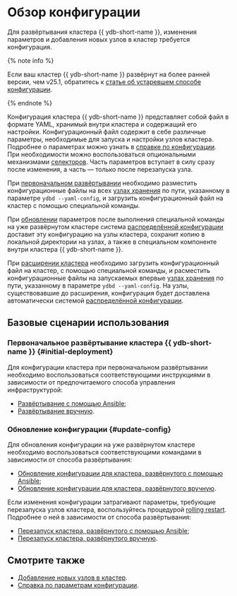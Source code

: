# Обзор конфигурации

Для развёртывания кластера {{ ydb-short-name }}, изменения параметров и добавления новых узлов в кластер требуется конфигурация.

{% note info %}

 Если ваш кластер {{ ydb-short-name }} развёрнут на более ранней версии, чем v25.1, обратитесь к [статье об устаревшем способе конфигурации](../configuration-v1/index.md).

{% endnote %}

Конфигурация кластера {{ ydb-short-name }} представляет собой файл в формате YAML, хранимый внутри кластера и содержащий его настройки. Конфигурационный файл содержит в себе различные параметры, необходимые для запуска и настройки узлов кластера. Подробнее о параметрах можно узнать в [справке по конфигурации](../../../reference/configuration/index.md). При необходимости можно воспользоваться опциональными механизмами [селекторов](../dynamic-config-selectors.md). Часть параметров вступает в силу сразу после изменения, а часть — только после перезапуска узла.

При [первоначальном развёртывании](../../deployment-options/manual/index.md) необходимо разместить конфигурационные файлы на всех [узлах хранения](../../../concepts/glossary.md#storage-node) по пути, указанному в параметре `ydbd --yaml-config`, и загрузить конфигурационный файл на кластер с помощью специальной команды.

При [обновлении](#update-config) параметров после выполнения специальной команды на уже развёрнутом кластере система [распределённой конфигурации](../../../concepts/glossary.md#distributed-configuration.md) доставит эту конфигурацию на узлы кластера, сохранит копию в локальной директории на узлах, а также в специальном компоненте внутри кластера {{ ydb-short-name }}.

При [расширении кластера](../../../maintenance/manual/cluster_expansion.md) необходимо загрузить конфигурационный файл на кластер, с помощью специальной команды, и расместить конфигурационные файлы на запускаемых впервые [узлах хранения](../../../concepts/glossary.md#storage-node) по пути, указанному в параметре `ydbd --yaml-config`. На узлы, существовавшие до расширения, конфигурация будет доставлена автоматически системой [распределённой конфигурации](../../../concepts/glossary.md#distributed-configuration.md).

## Базовые сценарии использования

### Первоначальное развёртывание кластера {{ ydb-short-name }} {#initial-deployment}

Для конфигурации кластера при первоначальном развёртывании необходимо воспользоваться соответствующими инструкциями в зависимости от предпочитаемого способа управления инфраструктурой:

- [Развёртывание с помощью Ansible](../../deployment-options/ansible/index.md);
- [Развёртывание вручную](../../deployment-options/manual/index.md).

### Обновление конфигурации {#update-config}

Для обновления конфигурации на уже развёрнутом кластере необходимо воспользоваться соответствующими командами в зависимости от способа развёртывания:

- [Обновление конфигурации для кластера, развёрнутого с помощью Ansible](../../deployment-options/ansible/update-config.md);
- [Обновление конфигурации для кластера, развёрнутого вручную](../../deployment-options/manual/update-config.md).

Если изменения конфигурации затрагивают параметры, требующие перезапуска узлов кластера, воспользуйтесь процедурой [rolling restart](../../../reference/ydbops/rolling-restart-scenario.md). Подробнее о ней в зависимости от способа развёртывания:

* [Перезапуск кластера, развёрнутого с помощью Ansible](../../deployment-options/ansible/restart.md);
* [Перезапуск кластера, развёрнутого вручную](../../../reference/ydbops/rolling-restart-scenario.md).

## Смотрите также

* [Добавление новых узлов в кластер](../../../maintenance/manual/cluster_expansion.md).
* [Справка по параметрам конфигурации](../../../reference/configuration/index.md).
